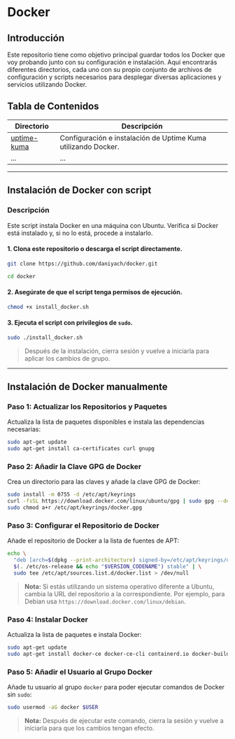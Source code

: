 # Docker

## Introducción
Este repositorio tiene como objetivo principal guardar todos los Docker que voy probando junto con su configuración e instalación. Aquí encontrarás diferentes directorios, cada uno con su propio conjunto de archivos de configuración y scripts necesarios para desplegar diversas aplicaciones y servicios utilizando Docker.

## Tabla de Contenidos

| Directorio     | Descripción                                                      |
|----------------|------------------------------------------------------------------|
| [uptime-kuma](https://github.com/daniyach/docker/tree/main/uptime-kuma)  | Configuración e instalación de Uptime Kuma utilizando Docker.    |
| ...            | ...                                                              |

---

## Instalación de Docker con script

### Descripción
Este script instala Docker en una máquina con Ubuntu. Verifica si Docker está instalado y, si no lo está, procede a instalarlo.


#### 1. Clona este repositorio o descarga el script directamente.

```bash
git clone https://github.com/daniyach/docker.git
```
    
```bash
cd docker
```

#### 2. Asegúrate de que el script tenga permisos de ejecución.

```sh
chmod +x install_docker.sh
```

#### 3. Ejecuta el script con privilegios de `sudo`.

```sh
sudo ./install_docker.sh
```

> Después de la instalación, cierra sesión y vuelve a iniciarla para aplicar los cambios de grupo.

---

## Instalación de Docker manualmente

### Paso 1: Actualizar los Repositorios y Paquetes

Actualiza la lista de paquetes disponibles e instala las dependencias necesarias:

```bash
sudo apt-get update
sudo apt-get install ca-certificates curl gnupg
```

### Paso 2: Añadir la Clave GPG de Docker

Crea un directorio para las claves y añade la clave GPG de Docker:

```bash
sudo install -m 0755 -d /etc/apt/keyrings
curl -fsSL https://download.docker.com/linux/ubuntu/gpg | sudo gpg --dearmor -o /etc/apt/keyrings/docker.gpg
sudo chmod a+r /etc/apt/keyrings/docker.gpg
```

### Paso 3: Configurar el Repositorio de Docker

Añade el repositorio de Docker a la lista de fuentes de APT:

```bash
echo \
  "deb [arch=$(dpkg --print-architecture) signed-by=/etc/apt/keyrings/docker.gpg] https://download.docker.com/linux/ubuntu \
  $(. /etc/os-release && echo "$VERSION_CODENAME") stable" | \
  sudo tee /etc/apt/sources.list.d/docker.list > /dev/null
```

> **Nota:** Si estás utilizando un sistema operativo diferente a Ubuntu, cambia la URL del repositorio a la correspondiente. Por ejemplo, para Debian usa `https://download.docker.com/linux/debian`.

### Paso 4: Instalar Docker

Actualiza la lista de paquetes e instala Docker:

```bash
sudo apt-get update
sudo apt-get install docker-ce docker-ce-cli containerd.io docker-buildx-plugin docker-compose-plugin
```

### Paso 5: Añadir el Usuario al Grupo Docker

Añade tu usuario al grupo `docker` para poder ejecutar comandos de Docker sin `sudo`:

```bash
sudo usermod -aG docker $USER
```

> **Nota:** Después de ejecutar este comando, cierra la sesión y vuelve a iniciarla para que los cambios tengan efecto.
